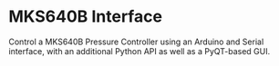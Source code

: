 # MKS640B Interface

Control a MKS640B Pressure Controller using an Arduino and Serial interface, with an additional Python API as well as a PyQT-based GUI.
